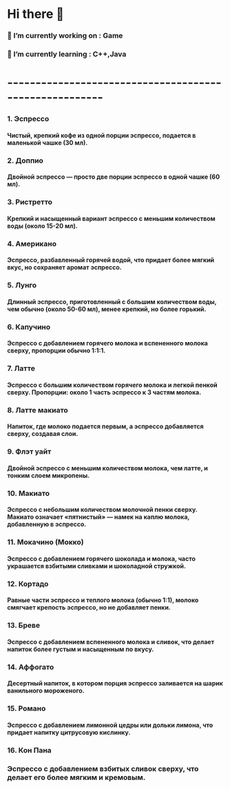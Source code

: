 # Hi there 👋



### 🔭 I’m currently working on : Game
### 🌱 I’m currently learning : C++,Java

# -------------------------------------------------------

### 1. Эспрессо
#### Чистый, крепкий кофе из одной порции эспрессо, подается в маленькой чашке (30 мл).
### 2. Доппио
#### Двойной эспрессо — просто две порции эспрессо в одной чашке (60 мл).
### 3. Ристретто
#### Крепкий и насыщенный вариант эспрессо с меньшим количеством воды (около 15-20 мл).
### 4. Американо
#### Эспрессо, разбавленный горячей водой, что придает более мягкий вкус, но сохраняет аромат эспрессо.
### 5. Лунго
#### Длинный эспрессо, приготовленный с большим количеством воды, чем обычно (около 50-60 мл), менее крепкий, но более горький.
### 6. Капучино
#### Эспрессо с добавлением горячего молока и вспененного молока сверху, пропорции обычно 1:1:1.
### 7. Латте
#### Эспрессо с большим количеством горячего молока и легкой пенкой сверху. Пропорции: около 1 часть эспрессо к 3 частям молока.
### 8. Латте макиато
#### Напиток, где молоко подается первым, а эспрессо добавляется сверху, создавая слои.
### 9. Флэт уайт
#### Двойной эспрессо с меньшим количеством молока, чем латте, и тонким слоем микропены.
### 10. Макиато
#### Эспрессо с небольшим количеством молочной пенки сверху. Макиато означает «пятнистый» — намек на каплю молока, добавленную в эспрессо.
### 11. Мокачино (Мокко)
#### Эспрессо с добавлением горячего шоколада и молока, часто украшается взбитыми сливками и шоколадной стружкой.
### 12. Кортадо
#### Равные части эспрессо и теплого молока (обычно 1:1), молоко смягчает крепость эспрессо, но не добавляет пенки.
### 13. Бреве
#### Эспрессо с добавлением вспененного молока и сливок, что делает напиток более густым и насыщенным по вкусу.
### 14. Аффогато
#### Десертный напиток, в котором порция эспрессо заливается на шарик ванильного мороженого.
### 15. Романо
#### Эспрессо с добавлением лимонной цедры или дольки лимона, что придает напитку цитрусовую кислинку.
### 16. Кон Пана
### Эспрессо с добавлением взбитых сливок сверху, что делает его более мягким и кремовым.
